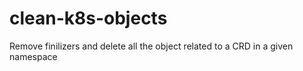 # clean-k8s-objects

Remove finilizers and delete all the object related to a CRD in a given namespace
